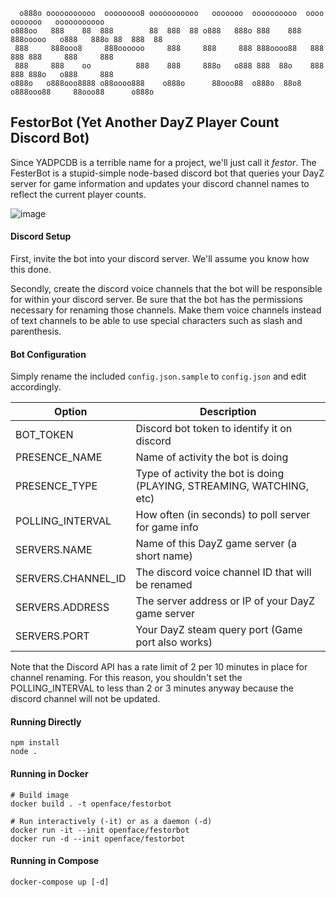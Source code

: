 
```
  o888o ooooooooooo  oooooooo8 ooooooooooo   ooooooo  oooooooooo  oooo          ooooooo   ooooooooooo 
o888oo   888    88  888        88  888  88 o888   888o 888    888  888ooooo   o888   888o 88  888  88 
 888     888ooo8     888oooooo     888     888     888 888oooo88   888    888 888     888     888     
 888     888    oo          888    888     888o   o888 888  88o    888    888 888o   o888     888     
o888o   o888ooo8888 o88oooo888    o888o      88ooo88  o888o  88o8 o888ooo88     88ooo88      o888o    
```

## FestorBot (Yet Another DayZ Player Count Discord Bot)

Since YADPCDB is a terrible name for a project, we'll just call it *festor*.   The FesterBot is a stupid-simple
node-based discord bot that queries your DayZ server for game information and updates your discord channel
names to reflect the current player counts.

![image](https://user-images.githubusercontent.com/7429/133143394-e4cd3bac-1f24-4d92-914f-5185a1c9cd31.png)

#### Discord Setup

First, invite the bot into your discord server.  We'll assume you know how this done.

Secondly, create the discord voice channels that the bot will be responsible for within your discord 
server.   Be sure that the bot has the permissions necessary for renaming those channels.  Make them voice 
channels instead of text channels to be able to use special characters such as slash and parenthesis. 

#### Bot Configuration

Simply rename the included `config.json.sample` to `config.json` and edit accordingly.

| Option | Description |
| ------ | ----------- |
| BOT_TOKEN                 | Discord bot token to identify it on discord |
| PRESENCE_NAME             | Name of activity the bot is doing |
| PRESENCE_TYPE             | Type of activity the bot is doing (PLAYING, STREAMING, WATCHING, etc) |
| POLLING_INTERVAL          | How often (in seconds) to poll server for game info |
| SERVERS.NAME              | Name of this DayZ game server (a short name) |
| SERVERS.CHANNEL_ID        | The discord voice channel ID that will be renamed |
| SERVERS.ADDRESS           | The server address or IP of your DayZ game server |
| SERVERS.PORT              | Your DayZ steam query port (Game port also works) |

Note that the Discord API has a rate limit of 2 per 10 minutes in place for channel renaming.  For this reason, you 
shouldn't set the POLLING_INTERVAL to less than 2 or 3 minutes anyway because the discord channel will not be updated.

#### Running Directly

```
npm install
node .
```

#### Running in Docker

```
# Build image
docker build . -t openface/festorbot

# Run interactively (-it) or as a daemon (-d)
docker run -it --init openface/festorbot
docker run -d --init openface/festorbot
```

#### Running in Compose

```
docker-compose up [-d]
```